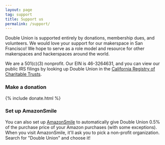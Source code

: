 ```yaml
---
layout: page
tag: support
title: Support us
permalink: /support/
---
```


Double Union is supported entirely by donations, membership dues, and volunteers. We would love your support for our makerspace in San Francisco! We hope to serve as a role model and resource for other makerspaces and hackerspaces around the world.

We are a 501(c)(3) nonprofit. Our EIN is 46-3264631, and you can view our public IRS filings by looking up Double Union in the [California Registry of Charitable Trusts](https://rct.doj.ca.gov/Verification/Web/Search.aspx?facility=Y).

### Make a donation

{% include donate.html %}

### Set up AmazonSmile

You can also set up [AmazonSmile](https://smile.amazon.com/) to automatically give Double Union 0.5% of the purchase price of your Amazon purchases (with some exceptions). When you visit AmazonSmile, it'll ask you to pick a non-profit organization. Search for "Double Union" and choose it!
